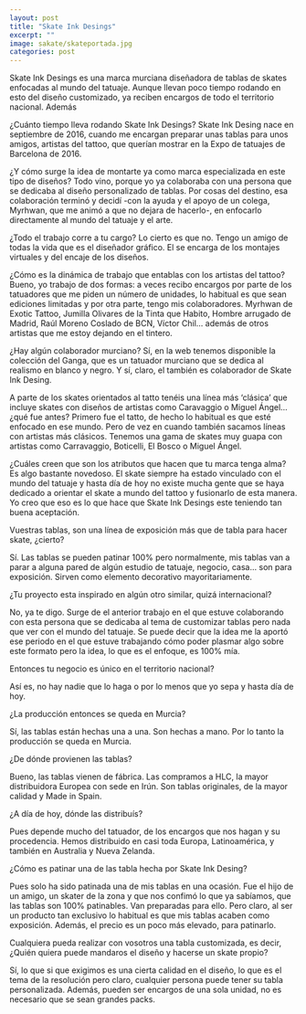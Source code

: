 ```yaml
---
layout: post
title: "Skate Ink Desings"
excerpt: ""
image: sakate/skateportada.jpg
categories: post
---
```


Skate Ink Desings es una marca murciana diseñadora de tablas de skates enfocadas al mundo del tatuaje. Aunque llevan poco tiempo rodando en esto del diseño customizado, ya reciben encargos de todo el territorio nacional. Además 

¿Cuánto tiempo lleva rodando Skate Ink Desings? 
Skate Ink Desing nace en septiembre de 2016, cuando me encargan preparar unas tablas para unos amigos, artistas del tattoo, que querían mostrar en la Expo de tatuajes de Barcelona de 2016. 

¿Y cómo surge la idea de montarte ya como marca especializada en este tipo de diseños?
Todo vino, porque yo ya colaboraba con una persona que se dedicaba al diseño personalizado de tablas. Por cosas del destino, esa colaboración terminó y decidí -con la ayuda y el apoyo de un colega, Myrhwan, que me animó a que no dejara de hacerlo-, en enfocarlo directamente al mundo del tatuaje y el arte. 


¿Todo el trabajo corre a tu cargo? 
Lo cierto es que no. Tengo un amigo de todas la vida que es el diseñador gráfico. El se encarga de los montajes virtuales y del encaje de los diseños. 

¿Cómo es la dinámica de trabajo que entablas con los artistas del tattoo?
Bueno, yo trabajo de dos formas: a veces recibo encargos por parte de los tatuadores que me piden un número de unidades, lo habitual es que sean ediciones limitadas y por otra parte, tengo mis colaboradores. Myrhwan de Exotic Tattoo, Jumilla Olivares de la Tinta que Habito, Hombre arrugado de Madrid, Raúl Moreno Coslado de BCN, Víctor Chil… además de otros artistas que me estoy dejando en el tintero.

¿Hay algún colaborador murciano? 
Sí, en la web tenemos disponible la colección del Ganga, que es un tatuador murciano que se dedica al realismo en blanco y negro. Y sí, claro, el también es colaborador de Skate Ink Desing. 

A parte de los skates orientados al tatto tenéis una línea más ‘clásica’ que incluye skates con diseños de artistas como Caravaggio o Miguel Ángel… ¿qué fue antes?
Primero fue el tatto, de hecho lo habitual es que esté enfocado en ese mundo. Pero de vez en cuando también sacamos líneas con artistas más clásicos. Tenemos una gama de skates muy guapa con artistas como Carravaggio, Boticelli, El Bosco o Miguel Ángel.  

¿Cuáles creen que son los atributos que hacen que tu marca tenga alma? 
Es algo bastante novedoso. El skate siempre ha estado vinculado con el mundo del tatuaje y hasta día de hoy no existe mucha gente que se haya dedicado a orientar el skate a mundo del tattoo y fusionarlo de esta manera.  Yo creo que eso es lo que hace que Skate Ink Desings este teniendo tan buena aceptación. 

Vuestras tablas, son una línea de exposición más que de tabla para hacer skate, ¿cierto?

Sí. Las tablas se pueden patinar 100% pero normalmente, mis tablas van a parar a alguna pared de algún estudio de tatuaje, negocio, casa… son para exposición. Sirven como elemento decorativo mayoritariamente. 

¿Tu proyecto esta inspirado en algún otro similar, quizá internacional? 

No, ya te digo. Surge de el anterior trabajo en el que estuve colaborando con esta persona que se dedicaba al tema de customizar tablas pero nada que ver con el mundo del tatuaje. Se puede decir que la idea me la aportó ese periodo en el que estuve trabajando cómo poder plasmar algo sobre este formato pero la idea, lo que es el enfoque, es 100% mía. 

Entonces tu negocio es único en el territorio nacional? 

Así es, no hay nadie que lo haga o por lo menos que yo sepa y hasta día de hoy. 

¿La producción entonces se queda en Murcia?

Sí, las tablas están hechas una a una.  Son hechas a mano. Por lo tanto la producción se queda en Murcia. 

¿De dónde provienen las tablas? 

Bueno, las tablas vienen de fábrica. Las compramos a HLC, la mayor distribuidora Europea con sede en Irún. Son tablas originales, de la mayor calidad y Made in Spain. 

¿A día de hoy, dónde las distribuís? 

Pues depende mucho del tatuador, de los encargos que nos hagan y su procedencia. Hemos distribuido en casi toda Europa, Latinoamérica, y también en  Australia y Nueva Zelanda.


¿Cómo es patinar una de las tabla hecha por Skate Ink Desing? 

Pues solo ha sido patinada una de mis tablas en una ocasión. Fue el hijo de un amigo, un skater de la zona y que nos confimó lo que ya sabíamos, que las tablas son 100% patinables. Van preparadas para ello. Pero claro, al ser un producto tan exclusivo lo habitual es que mis tablas acaben como exposición. Además, el precio es un poco más elevado, para patinarlo. 

Cualquiera pueda realizar con vosotros una tabla customizada, es decir, ¿Quién quiera puede mandaros el diseño y hacerse un skate propio?

Sí, lo que si que exigimos es una cierta calidad en el diseño, lo que es el tema de la resolución pero claro, cualquier persona puede tener su tabla personalizada. Además, pueden ser encargos de una sola unidad, no es necesario que se sean grandes packs. 

